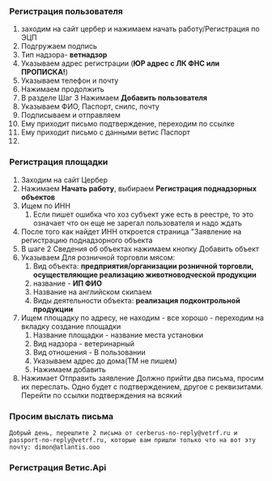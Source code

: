 ### Регистрация пользователя
1. заходим на сайт цербер и нажимаем начать работу/Регистрация по ЭЦП
2. Подгружаем подпись
3. Тип надзора- **ветнадзор**
4. Указываем адрес регистрации (**ЮР адрес с ЛК ФНС или ПРОПИСКА!**)
5. Указываем телефон и почту
6. Нажимаем продолжить
7. В разделе Шаг 3 Нажимаем **Добавить пользователя**
8. Указываем ФИО, Паспорт, снилс, почту
9. Подписываем и отправляем
10. Ему приходит письмо подтверждение, переходим по ссылке
11. Ему приходит письмо с данными ветис Паспорт
12. 

### Регистрация площадки
1. Заходим на сайт Цербер
2. Нажимаем **Начать работу**, выбираем **Регистрация поднадзорных объектов**
3. Ищем по ИНН
	1. Если пишет ошибка что хоз субъект уже есть в реестре, то это означает что он еще не зарегал пользователя и надо ждать
4. После того как найдет ИНН откроется страница "Заявление на регистрацию поднадзорного объекта
5. В шаге 2 Сведения об объектах нажимаем кнопку Добавить объект
6. Указываем Для розничной торговли мясом:
	1. Вид объекта: **предприятия/организации розничной торговли, осуществляющие реализацию животноводческой продукции**
	2. название - **ИП ФИО**
	3. Название на английском скипаем
	4. Виды деятельности объекта: **реализация подконтрольной продукции**
7. Ищем площадку по адресу, не находим - все хорошо - переходим на вкладку создание площадки
	1. Название площадки - название места установки
	2.  Вид надзора - ветеринарный
	3. Вид отношения - В пользовании
	4. Указываем адрес до дома(ТМ не пишем)
	5. Нажимаем добавить
8. Нажимает Отправить заявление
Должно прийти два письма, просим их переслать. Одно будет с подтверждением, другое с реквизитами. Перейти по ссылки подтверждения на всякий

### Просим выслать письма
```
Добрый день, перешлите 2 письма от cerberus-no-reply@vetrf.ru и passport-no-reply@vetrf.ru, которые вам пришли только что на вот эту почту: dimon@atlantis.ooo

```

### Регистрация Ветис.Api


